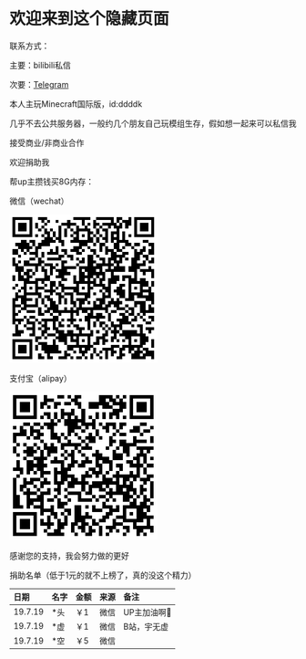 # 欢迎来到这个隐藏页面

联系方式：

主要：bilibili私信

次要：[Telegram](https://t.me/joinchat/LXQu4FVfEvHXVNozrmdq-)

本人主玩Minecraft国际版，id:ddddk

几乎不去公共服务器，一般约几个朋友自己玩模组生存，假如想一起来可以私信我

接受商业/非商业合作

欢迎捐助我

帮up主攒钱买8G内存：

微信（wechat）

![](https://github.com/mmasterr/JackDu_OAO/blob/master/wechat.png)

支付宝（alipay）

![](https://github.com/mmasterr/JackDu_OAO/blob/master/alipay.png)


感谢您的支持，我会努力做的更好

捐助名单（低于1元的就不上榜了，真的没这个精力）

|日期|名字|金额|来源|备注|
|:-|:-|:-|:-|:-|
|19.7.19|\*头|￥1|微信|UP主加油啊💪|
|19.7.19|\*虚|￥1|微信|B站，宇无虚|
|19.7.19|\*空|￥5|微信||
